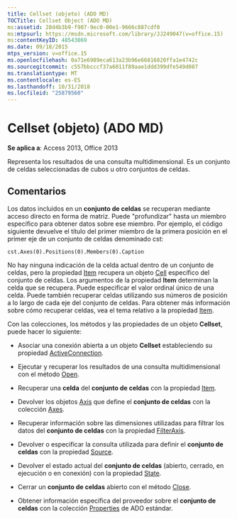 ```yaml
---
title: Cellset (objeto) (ADO MD)
TOCTitle: Cellset Object (ADO MD)
ms:assetid: 28d4b3b9-f907-9ec0-00e1-9666c887cdf0
ms:mtpsurl: https://msdn.microsoft.com/library/JJ249047(v=office.15)
ms:contentKeyID: 48543869
ms.date: 09/18/2015
mtps_version: v=office.15
ms.openlocfilehash: 0a71e6989eca613a23b96e66816820ffa1e4742c
ms.sourcegitcommit: c557bbcccf37a6011f89aae1ddd399dfe549d087
ms.translationtype: MT
ms.contentlocale: es-ES
ms.lasthandoff: 10/31/2018
ms.locfileid: "25879560"
---
```

# <a name="cellset-object-ado-md"></a>Cellset (objeto) (ADO MD)

**Se aplica a**: Access 2013, Office 2013

Representa los resultados de una consulta multidimensional. Es un conjunto de celdas seleccionadas de cubos u otro conjuntos de celdas.

## <a name="remarks"></a>Comentarios

Los datos incluidos en un **conjunto de celdas** se recuperan mediante acceso directo en forma de matriz. Puede "profundizar" hasta un miembro específico para obtener datos sobre ese miembro. Por ejemplo, el código siguiente devuelve el título del primer miembro de la primera posición en el primer eje de un conjunto de celdas denominado cst:

`cst.Axes(0).Positions(0).Members(0).Caption`

No hay ninguna indicación de la celda actual dentro de un conjunto de celdas, pero la propiedad [Item](item-property-ado-md-cellset.md) recupera un objeto [Cell](cell-object-ado-md.md) específico del conjunto de celdas. Los argumentos de la propiedad **Item** determinan la celda que se recupera. Puede especificar el valor ordinal único de una celda. Puede también recuperar celdas utilizando sus números de posición a lo largo de cada eje del conjunto de celdas. Para obtener más información sobre cómo recuperar celdas, vea el tema relativo a la propiedad [Item](item-property-ado-md-cellset.md).

Con las colecciones, los métodos y las propiedades de un objeto **Cellset**, puede hacer lo siguiente:

  - Asociar una conexión abierta a un objeto **Cellset** estableciendo su propiedad [ActiveConnection](activeconnection-property-ado-md.md).

  - Ejecutar y recuperar los resultados de una consulta multidimensional con el método [Open](open-method-ado-md.md).

  - Recuperar una **celda** del **conjunto de celdas** con la propiedad [Item](item-property-ado-md-cellset.md).

  - Devolver los objetos [Axis](axis-object-ado-md.md) que define el **conjunto de celdas** con la colección [Axes](axes-collection-ado-md.md).

  - Recuperar información sobre las dimensiones utilizadas para filtrar los datos del **conjunto de celdas** con la propiedad [FilterAxis](filteraxis-property-ado-md.md).

  - Devolver o especificar la consulta utilizada para definir el **conjunto de celdas** con la propiedad [Source](source-property-ado-md.md).

  - Devolver el estado actual del **conjunto de celdas** (abierto, cerrado, en ejecución o en conexión) con la propiedad [State](state-property-ado-md.md).

  - Cerrar un **conjunto de celdas** abierto con el método [Close](close-method-ado-md.md).

  - Obtener información específica del proveedor sobre el **conjunto de celdas** con la colección [Properties](properties-collection-ado.md) de ADO estándar.

